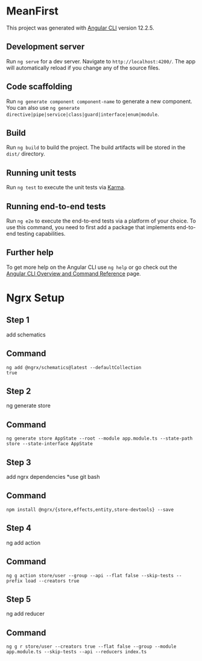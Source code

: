 # MeanFirst

This project was generated with [Angular CLI](https://github.com/angular/angular-cli) version 12.2.5.

## Development server

Run `ng serve` for a dev server. Navigate to `http://localhost:4200/`. The app will automatically reload if you change any of the source files.

## Code scaffolding

Run `ng generate component component-name` to generate a new component. You can also use `ng generate directive|pipe|service|class|guard|interface|enum|module`.

## Build

Run `ng build` to build the project. The build artifacts will be stored in the `dist/` directory.

## Running unit tests

Run `ng test` to execute the unit tests via [Karma](https://karma-runner.github.io).

## Running end-to-end tests

Run `ng e2e` to execute the end-to-end tests via a platform of your choice. To use this command, you need to first add a package that implements end-to-end testing capabilities.

## Further help

To get more help on the Angular CLI use `ng help` or go check out the [Angular CLI Overview and Command Reference](https://angular.io/cli) page.

# Ngrx Setup

## Step 1
add schematics
## Command
```
ng add @ngrx/schematics@latest --defaultCollection
true
```
## Step 2
ng generate store
## Command
```
ng generate store AppState --root --module app.module.ts --state-path store --state-interface AppState
```

## Step 3
add ngrx dependencies
*use git bash
## Command
```
npm install @ngrx/{store,effects,entity,store-devtools} --save
```

## Step 4
ng add action
## Command
```
ng g action store/user --group --api --flat false --skip-tests --prefix load --creators true
```

## Step 5
ng add reducer
## Command
```
ng g r store/user --creators true --flat false --group --module app.module.ts --skip-tests --api --reducers index.ts
```